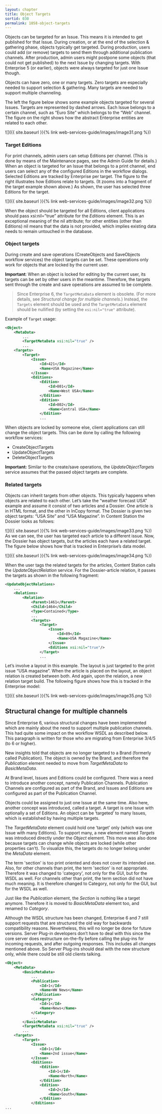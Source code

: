 ```yaml
---
layout: chapter
title: Object Targets
sortid: 030
permalink: 1058-object-targets
---
```

Objects can be targeted for an Issue. This means it is intended to get published for that Issue. During creation, or 
at the end of the selection & gathering phase, objects typically get targeted. During production, users could add 
(or remove) targets to send them through additional publication channels. After production, admin users might postpone 
some objects (that could not get published) to the next Issue by changing targets. With Enterprise 5 (or earlier), 
objects were always targeted for just one Issue though.

Objects can have zero, one or many targets. Zero targets are especially needed to support selection & gathering. Many 
targets are needed to support multiple channeling.

The left the figure below shows some example objects targeted for several Issues. Targets are represented by dashed 
arrows. Each Issue belongs to a certain channel, such as “Euro Site” which belongs to the “Web” channel. The figure 
on the right shows how the abstract Enterprise entities are related to each other.

![]({{ site.baseurl }}{% link web-services-guide/images/image31.png %})

### Target Editions

For print channels, admin users can setup Editions per channel. (This is done by means of the Maintenance pages, see 
the Admin Guide for details.) When an object is targeted for an Issue that belongs to a print channel, end users can 
select any of the configured Editions in the workflow dialogs. Selected Editions are tracked by Enterprise per target. 
The figure to the right illustrates how Editions relate to targets. (It zooms into a fragment of the target example 
shown above.) As shown, the user has selected three Editions for the target.
 
![]({{ site.baseurl }}{% link web-services-guide/images/image32.png %}) 

When the object should be targeted for all Editions, client applications should pass xsi:nil=”true” attribute for 
the *Editions* element. This is an exceptional meaning of the nil attribute; for other entities (other than Editions) 
nil means that the data is not provided, which implies existing data needs to remain untouched in the database.

### Object targets

During create and save operations (CreateObjects and SaveObjects workflow services) the object targets can be set. 
These operations only work for objects that are locked by the current user.

**Important**: When an object is locked for editing by the current user, its targets can be set by other users in 
the meantime. Therefore, the targets sent through the create and save operations are assumed to be complete.

> Since Enterprise 6, the `TargetMetaData` element is obsolete. (For more details, see *Structural change for multiple channels*.) 
Instead, the `Targets` element should be used and the `TargetMetaData` element should be nullified (by setting the 
`xsi:nil="true"` attribute).

Example of `Target` usage:

```xml
<Object>
	<MetaData>
		...
		<TargetMetaData xsi:nil="true" />
		...
	<Targets>
		<Target>
			<Issue>
				<Id>421</Id>
				<Name>USA Magazine</Name>
			</Issue>
			<Editions>
				<Edition>
					<Id>801</Id>
					<Name>West USA</Name>
				</Edition>
				<Edition>
					<Id>802</Id>
					<Name>Central USA</Name>
				</Edition>
				...
```

When objects are locked by someone else, client applications can still change the object targets. This can be done by 
calling the following workflow services:

- CreateObjectTargets
- UpdateObjectTargets
- DeleteObjectTargets

**Important:** Similar to the create/save operations, the *UpdateObjectTargets* service assumes that the passed object 
targets are complete.

### Related targets

Objects can inherit targets from other objects. This typically happens when objects are related to each other. Let’s 
take the “weather forecast USA” example and assume it consist of two articles and a Dossier. One article is in HTML 
format, and the other in InCopy format. The Dossier is given two object targets: “USA Site” and “USA Magazine”. In 
Content Station the Dossier looks as follows:

![]({{ site.baseurl }}{% link web-services-guide/images/image33.png %}) As we can see, the user has targeted each 
article to a different issue. Now, the Dossier has object targets, but the articles each have a related target. The 
figure below shows how that is tracked in Enterprise’s data model.

![]({{ site.baseurl }}{% link web-services-guide/images/image34.png %})

When the user tags the related targets for the articles, Content Station calls the *UpdateObjectRelation* service. 
For the Dossier-article relation, it passes the targets as shown in the following fragment:

```xml
<UpdateObjectRelations>
	...
	<Relations>
		<Relation>
			<Parent>1461</Parent>
			<Child>1464</Child>
			<Type>Contained</Type>
			...
			<Targets>
				<Target>
					<Issue>
						<Id>89</Id>
						<Name>USA Magazine</Name>
					</Issue>
					<Editions xsi:nil="true"/>
				</Target>
				...

```

Let’s involve a layout in this example. The layout is just targeted to the print issue “USA magazine”. When the article 
is placed on the layout, an object relation is created between both. And again, upon the relation, a new relation target 
build. The following figure shows how this is tracked in the Enterprise model:

![]({{ site.baseurl }}{% link web-services-guide/images/image35.png %})

## Structural change for multiple channels

Since Enterprise 6, various structural changes have been implemented which are mainly about the need to support multiple 
publication channels. This had quite some impact on the workflow WSDL as described below. This paragraph is written for 
those who are migrating from Enterprise 3/4/5 (to 6 or higher).

New insights told that objects are no longer targeted to a Brand (formerly called Publication). The object is owned by 
the Brand, and therefore the *Publication* element needed to move from *TargetMetaData* to *BasicMetaData*.

At Brand level, Issues and Editions could be configured. There was a need to introduce another concept, namely 
Publication Channels. Publication Channels are configured as part of the Brand, and Issues and Editions are configured 
as part of the Publication Channel.

Objects could be assigned to just one Issue at the same time. Also here, another concept was introduced, called a target. 
A target is one Issue with optionally a set of Editions. An object can be ‘targeted’ to many Issues, which is established 
by having multiple targets.

The *TargetMetaData* element could hold one ‘target’ only (which was one Issue with many Editions). To support many, 
a new element named *Targets* was introduced directly under the *Object* element. This move was also done because 
targets can change while objects are locked (while other properties can’t). To visualize this, the targets do no longer 
belong under the *MetaData* element.

The term 'section' is too print oriented and does not cover its intended use. Also, for other channels than print, the 
term 'section' is not appropriate. Therefore it was changed to 'category', not only for the GUI, but for the WSDL as well. 
For channels other than print, the term section did not have much meaning. It is therefore changed to Category, not only 
for the GUI, but for the WSDL as well.

Just like the *Publication* element, the *Section* is nothing like a target anymore. Therefore it is moved to 
*BasicMetaData* element too, and renamed to *Category*.

Although the WSDL structure has been changed, Enterprise 6 and 7 still support requests that are structured the old way 
for backwards compatibility reasons. Nevertheless, this will no longer be done for future versions. Server Plug-in 
developers don’t have to deal with this since the core server does restructure on-the-fly before calling the plug-ins 
for incoming requests, and after outgoing responses. This includes all changes mentioned above. So Server Plug-ins 
should deal with the new structure only, while there could be still old clients talking.

```xml
<Object>
	<MetaData>
		<BasicMetaData>
			...
			<Publication>
				<Id>1</Id>
				<Name>WW News</Name>
			</Publication>
			<Category>
				<Id>1</Id>
				<Name>News</Name>
			</Category>
			...
		</BasicMetaData>
		<TargetMetaData xsi:nil="true" />
		...
	<Targets>
		<Target>
			<Issue>
				<Id>1</Id>
				<Name>2nd issue</Name>
			</Issue>
			<Editions>
				<Edition>
					<Id>1</Id>
					<Name>North</Name>
				</Edition>
				<Edition>
					<Id>2</Id>
					<Name>South</Name>
				</Edition>
			</Editions>
...
```